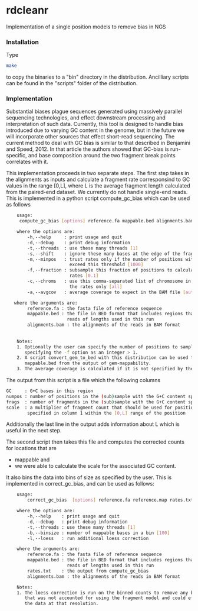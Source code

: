 # rdcleanr
Implementation of a single position models to remove bias in NGS

### Installation
Type

```bash
make
```

to copy the binaries to a "bin" directory in the distribution. Ancilliary
scripts can be found in the "scripts" folder of the distribution.

### Implementation
Substantial biases plague sequences generated using massively parallel sequencing technologies, and effect downstream processing and interpretation of such data. Currently, this tool is designed to handle bias introduced due to varying GC content in the genome, but in the future we will incorporate other sources that effect short-read sequencing. The current method to deal with GC bias is similar to that described in Benjamini and Speed, 2012. In that article the authors showed that GC-bias is run-specific, and base composition around the two fragment break points correlates with it.    

This implementation proceeds in two separate steps. The first step takes in the alignments as inputs and calculate a fragment rate corresponsind to GC values in the range [0,L], where L is the average fragment length calculated from the paired-end dataset. We currently do not handle single-end reads. This is implemented in a python script compute_gc_bias which can be used as follows

```bash
    usage:
     compute_gc_bias [options] reference.fa mappable.bed alignments.bam

    where the options are:
        -h,--help     : print usage and quit
        -d,--debug    : print debug information
        -t,--threads  : use these many threads [1]
        -s,--shift    : ignore these many bases at the edge of the fragments [0]
        -m,--minpos   : trust rates only if the number of positions with GC value
                        exceed this threshold [1000]
        -f,--fraction : subsample this fraction of positions to calculate the 
                        rates [0.1]
        -c,--chroms   : use this comma-separated list of chromosome in calculating
                        the rates only [all]
        -a,--avgcov   : average coverage to expect in the BAM file [auto]

   where the arguments are:
        reference.fa : the fasta file of reference sequence
        mappable.bed : the file in BED format that includes regions that are mappable 
                       reads of lengths used in this run
        alignments.bam : the alignments of the reads in BAM format 
        
        
    Notes:
    1. Optionally the user can specify the number of positions to sample by
       specifying the -f option as an integer > 1.
    2. A script convert_gem_to_bed with this distribution can be used to generate 
       mappable.bed from the output of gem-mappability.
    3. The average coverage is calculated if it is not specified by the user. 
```

The output from this script is a file which the following columns
```bash
GC     : G+C bases in this region
numpos : number of positions in the (sub)sample with the G+C content specified in column 1
frags  : number of fragments in the (sub)sample with the G+C content specified in column 1
scale  : a multiplier of fragment count that should be used for positions with the G+C content 
        specified in column 1 within the [0,L] range of the position
```
Additionally the last line in the output adds information about L which is useful in the next step.

The second script then takes this file and computes the corrected counts for locations that are 
- mappable and 
- we were able to calculate the scale for the associated GC content.

It also bins the data into bins of size as specified by the user. This is implemented in correct_gc_bias, and can be used as follows:

```bash
    usage:
        correct_gc_bias  [options] reference.fa reference.map rates.txt alignments.bam

    where the options are:
        -h,--help    : print usage and quit
        -d,--debug   : print debug information
        -t,--threads : use these many threads [1]
        -b,--binsize : number of mappable bases in a bin [100]
        -l,--loess   : run additional loess correction 

    where the arguments are:
        reference.fa : the fasta file of reference sequence
        mappable.bed : the file in BED format that includes regions that are mappable 
                       reads of lengths used in this run
        rates.txt    : the output from compute_gc_bias
        alignments.bam : the alignments of the reads in BAM format 

    Notes:
    1. The loess correction is run on the binned counts to remove any bias
       that was not accounted for using the fragment model and could effect
       the data at that resolution.
```

